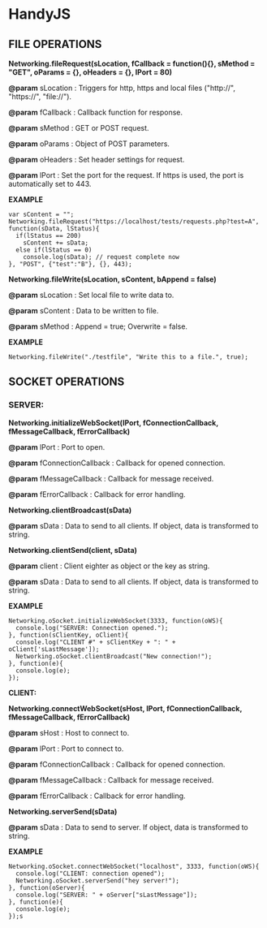 # HandyJS

## FILE OPERATIONS

**Networking.fileRequest(sLocation, fCallback = function(){}, sMethod = "GET", oParams = {}, oHeaders = {}, lPort = 80)**

**@param** sLocation : Triggers for http, https and local files ("http://", "https://", "file://").

**@param** fCallback : Callback function for response.

**@param** sMethod   : GET or POST request.

**@param** oParams   : Object of POST parameters.

**@param** oHeaders  : Set header settings for request.

**@param** lPort     : Set the port for the request. If https is used, the port is automatically set to 443.

**EXAMPLE**

```
var sContent = "";
Networking.fileRequest("https://localhost/tests/requests.php?test=A", function(sData, lStatus){
  if(lStatus == 200)
    sContent += sData;
  else if(lStatus == 0)
    console.log(sData); // request complete now
}, "POST", {"test":"B"}, {}, 443);
```

**Networking.fileWrite(sLocation, sContent, bAppend = false)**

**@param** sLocation : Set local file to write data to.

**@param** sContent  : Data to be written to file.

**@param** sMethod   : Append = true; Overwrite = false.

**EXAMPLE**

```
Networking.fileWrite("./testfile", "Write this to a file.", true);
```

## SOCKET OPERATIONS

### SERVER:

**Networking.initializeWebSocket(lPort, fConnectionCallback, fMessageCallback, fErrorCallback)**

**@param** lPort                : Port to open.

**@param** fConnectionCallback  : Callback for opened connection.

**@param** fMessageCallback     : Callback for message received.

**@param** fErrorCallback       : Callback for error handling.

**Networking.clientBroadcast(sData)**

**@param** sData : Data to send to all clients. If object, data is transformed to string.

**Networking.clientSend(client, sData)**

**@param** client : Client eighter as object or the key as string.

**@param** sData  : Data to send to all clients. If object, data is transformed to string.

**EXAMPLE**

```
Networking.oSocket.initializeWebSocket(3333, function(oWS){
  console.log("SERVER: Connection opened.");
}, function(sClientKey, oClient){
  console.log("CLIENT #" + sClientKey + ": " + oClient['sLastMessage']);
  Networking.oSocket.clientBroadcast("New connection!");
}, function(e){
  console.log(e);
});
```

**CLIENT:**

**Networking.connectWebSocket(sHost, lPort, fConnectionCallback, fMessageCallback, fErrorCallback)**

**@param** sHost                : Host to connect to.

**@param** lPort                : Port to connect to.

**@param** fConnectionCallback  : Callback for opened connection.

**@param** fMessageCallback     : Callback for message received.

**@param** fErrorCallback       : Callback for error handling.

**Networking.serverSend(sData)**

**@param** sData : Data to send to server. If object, data is transformed to string.

**EXAMPLE**

```
Networking.oSocket.connectWebSocket("localhost", 3333, function(oWS){
  console.log("CLIENT: connection opened");
  Networking.oSocket.serverSend("hey server!");
}, function(oServer){
  console.log("SERVER: " + oServer["sLastMessage"]);
}, function(e){
  console.log(e);
});s
```
